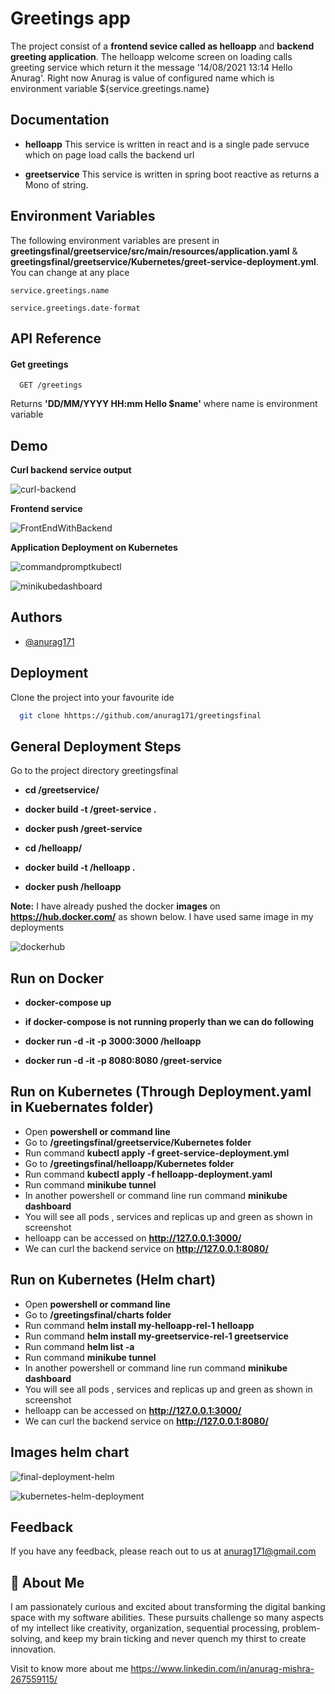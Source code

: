 # Greetings app

The project consist of a **frontend sevice called as helloapp** and **backend greeting application**. 
The helloapp welcome screen on loading calls greeting service which return it the message 
'14/08/2021 13:14 Hello Anurag'. Right now Anurag is value of configured name which is 
environment variable ${service.greetings.name}


## Documentation

- **helloapp** 
   This service is written in react and is a single pade servuce which on page load calls the backend url
   
   
- **greetservice**
  This service is written in spring boot reactive as returns a Mono of string.

  
## Environment Variables

The following environment variables are present in **greetingsfinal/greetservice/src/main/resources/application.yaml** & **greetingsfinal/greetservice/Kubernetes/greet-service-deployment.yml**. You can change at any place

`service.greetings.name`

`service.greetings.date-format`



## API Reference

#### Get greetings

```http
  GET /greetings 
```

Returns **'DD/MM/YYYY HH:mm Hello $name'**
where name is environment variable



  
## Demo

**Curl backend service output**

  ![curl-backend](https://user-images.githubusercontent.com/59208873/129453113-e039ef7d-94e9-4d37-8b67-34f311b6eeee.png)



**Frontend service**

![FrontEndWithBackend](https://user-images.githubusercontent.com/59208873/129453131-371159b0-034e-4cc5-935a-685adf51af85.PNG)


**Application Deployment on Kubernetes**

![commandpromptkubectl](https://user-images.githubusercontent.com/59208873/129453139-a175c6d0-4cdf-4c74-8511-05b009414048.PNG)


![minikubedashboard](https://user-images.githubusercontent.com/59208873/129453133-dd22b252-1d35-41c2-ae18-1b01f7cfd825.PNG)


## Authors

- [@anurag171](https://github.com/anurag171/greetingsfinal)



## Deployment

Clone the project into your favourite ide
```bash
  git clone hhttps://github.com/anurag171/greetingsfinal
```
## General Deployment Steps
Go to the project directory greetingsfinal

  - **cd /greetservice/**
  - **docker build -t <your git user>/greet-service .**
  - **docker push <your git user>/greet-service**

  - **cd /helloapp/**
  - **docker build -t <your git user>/helloapp .**
  - **docker push <your git user>/helloapp**
  
  
  **Note:** I have already pushed the docker **images** on **https://hub.docker.com/** as shown below. I have used same image in my deployments
  
  ![dockerhub](https://user-images.githubusercontent.com/59208873/129470530-2c143dd7-08dd-4674-9d4c-30e8379a86fd.png)

  
  ## Run on Docker
  - **docker-compose up**
  
  - **if docker-compose is not running properly than we can do following**
    
  - **docker run -d -it -p 3000:3000 <your git user>/helloapp**
  - **docker run -d -it -p 8080:8080 <your git user>/greet-service**

  ## Run on Kubernetes (Through Deployment.yaml in Kuebernates folder)

  - Open **powershell or command line**
  - Go to **/greetingsfinal/greetservice/Kubernetes folder**
  - Run command **kubectl apply -f greet-service-deployment.yml**
  - Go to **/greetingsfinal/helloapp/Kubernetes folder**
  - Run command **kubectl apply -f helloapp-deployment.yaml**
  - Run command **minikube tunnel**
  - In another powershell or command line run command **minikube dashboard**
  - You will see all pods , services and replicas up and green as shown in screenshot
  - helloapp can be accessed on **http://127.0.0.1:3000/**
 -  We can curl the backend service on **http://127.0.0.1:8080/**
  
 ## Run on Kubernetes (Helm chart)
  - Open **powershell or command line**
  - Go to **/greetingsfinal/charts folder**
  - Run command **helm install my-helloapp-rel-1 helloapp** 
  - Run command **helm install my-greetservice-rel-1 greetservice**
  - Run command **helm list -a**
  - Run command **minikube tunnel**
  - In another powershell or command line run command **minikube dashboard**
  - You will see all pods , services and replicas up and green as shown in screenshot
  - helloapp can be accessed on **http://127.0.0.1:3000/**
 -  We can curl the backend service on **http://127.0.0.1:8080/**
  
 ## Images helm chart
  
  ![final-deployment-helm](https://user-images.githubusercontent.com/59208873/129474718-064d65e3-ea05-4c17-96d3-9d8b3b5d9bfd.PNG)

  
  
  ![kubernetes-helm-deployment](https://user-images.githubusercontent.com/59208873/129474789-e5eba6af-0e1c-4b4b-aee6-275959c05fd3.png)  
  


  
## Feedback

If you have any feedback, please reach out to us at anurag171@gmail.com

  
## 🚀 About Me

I am passionately curious and excited about transforming the digital banking space with my software abilities. These pursuits challenge so many aspects of my intellect like creativity, organization, sequential processing, problem-solving, and keep my brain ticking and never quench my thirst to create innovation.
  
 Visit to know more about me
 https://www.linkedin.com/in/anurag-mishra-267559115/
  
